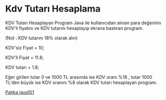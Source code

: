 # Kdv Tutarı Hesaplama

KDV Tutarı Hesaplayan Program Java ile kullanıcıdan alınan para değerinin KDV'li fiyatını ve KDV tutarını hesaplayıp ekrana bastıran program.

(Not : KDV tutarını 18% olarak alın)

KDV'siz Fiyat = 10;

KDV'li Fiyat = 11.8;

KDV tutarı = 1.8;

Eğer girilen tutar 0 ve 1000 TL arasında ise KDV oranı %18 , tutar 1000 TL'den büyük ise KDV oranını %8 olarak KDV tutarı hesaplayan program.

[Patika java101](https://app.patika.dev/courses/java101)
